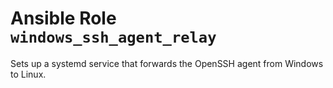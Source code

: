 # Ansible Role `windows_ssh_agent_relay`

Sets up a systemd service that forwards the OpenSSH agent from Windows to Linux.
